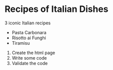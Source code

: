 # Recipes of Italian Dishes

3 iconic Italian recipes

- Pasta Carbonara
- Risotto ai Funghi
- Tiramisu

1. Create the html page
2. Write some code
3. Validate the code